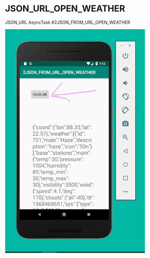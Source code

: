 # JSON_URL_OPEN_WEATHER
 JSON_URL
 AsyncTask
 #2JSON_FROM_URL_OPEN_WEATHER

![alt text](https://github.com/soumitya0/JSON_URL_OPEN_WEATHER/blob/master/2JSON_FROM_URL_OPEN_WEATHER/1.PNG)
